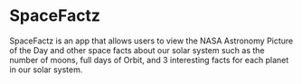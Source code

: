 # SpaceFactz
SpaceFactz is an app that allows users to view the NASA Astronomy Picture of the Day and other space facts about our solar system such as the number of moons, full days of Orbit, and 3 interesting facts for each planet in our solar system. 
